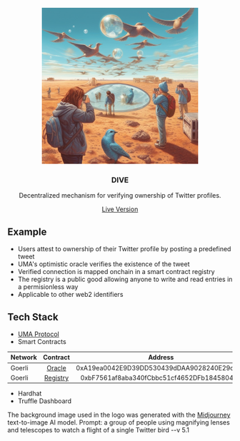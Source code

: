 <br/>
<div align="center">
  <a>
    <img src="logo.png" width="350">
  </a>
  <h3 align="center">DIVE</h3>
  <p align="center">
Decentralized mechanism for verifying ownership of Twitter profiles.
  </p>
<a href="https://lennardevertz.github.io/ethGlobalParis2023/">Live Version</a>
</div>

## Example

- Users attest to ownership of their Twitter profile by posting a predefined tweet
- UMA's optimistic oracle verifies the existence of the tweet
- Verified connection is mapped onchain in a smart contract registry 
- The registry is a public good allowing anyone to write and read entries in a permisionless way
- Applicable to other web2 identifiers

## Tech Stack

- [UMA Protocol](https://uma.xyz/)
- Smart Contracts

| Network   |      Contract      |       Address |
|----------|:-------------:|:------:|
| Goerli | [Oracle](https://goerli.etherscan.io/address/0xA19ea0042E9D39DD530439dDAA9028240E29c267) | 0xA19ea0042E9D39DD530439dDAA9028240E29c267 |
| Goerli | [Registry](https://goerli.etherscan.io/address/0xbF7561af8aba340fCbbc51cf4652DFb1845804DE) | 0xbF7561af8aba340fCbbc51cf4652DFb1845804DE |
- Hardhat
- Truffle Dashboard


The background image used in the logo was generated with the [Midjourney](https://www.midjourney.com/) text-to-image AI model. Prompt: a group of people using magnifying lenses and telescopes to watch a flight of a single Twitter bird --v 5.1</p>



